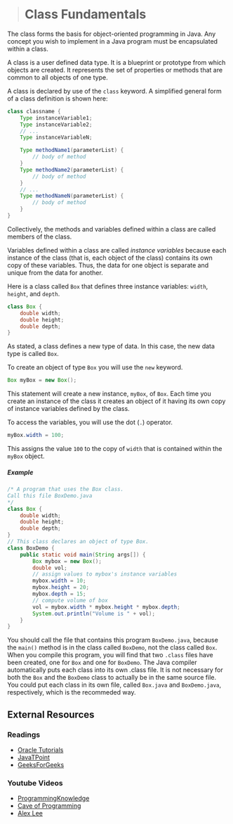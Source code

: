 ># Class Fundamentals

The class forms the basis for object-oriented programming in Java. Any concept you wish to implement in a Java program must be encapsulated within a class.

A class is a user defined data type. It is a blueprint or prototype from which objects are created. It represents the set of properties or methods that are common to all objects of one type.

A class is declared by use of the `class` keyword. A simplified general form of a class definition is shown here:

```java
class classname {
    Type instanceVariable1;
    Type instanceVariable2;
    // ...
    Type instanceVariableN;

    Type methodName1(parameterList) {
        // body of method
    }
    Type methodName2(parameterList) {
        // body of method
    }
    // ...
    Type methodNameN(parameterList) {
        // body of method
    }
}
```

Collectively, the methods and variables defined within a class are called members of the class.

Variables defined within a class are called _instance variables_ because each instance of the class (that is, each object of the class) contains its own copy of these variables. Thus, the data for one object is separate and unique from the data for another.

Here is a class called `Box` that defines three instance variables: `width`, `height`, and `depth`.

```java
class Box {
    double width;
    double height;
    double depth;
}
```

As stated, a class defines a new type of data. In this case, the new data type is called `Box`.

To create an object of type `Box` you will use the `new` keyword.

```java
Box myBox = new Box();
```

This statement will create a new instance, `myBox`, of `Box`. Each time you create an instance of the class it creates an object of it having its own copy of instance variables defined by the class.

To access the variables, you will use the dot (`.`) operator.

```java
myBox.width = 100;
```

This assigns the value `100` to the copy of `width` that is contained within the `myBox` object.

##### Example

```java
/* A program that uses the Box class.
Call this file BoxDemo.java
*/
class Box {
    double width;
    double height;
    double depth;
}
// This class declares an object of type Box.
class BoxDemo {
    public static void main(String args[]) {
        Box mybox = new Box();
        double vol;
        // assign values to mybox's instance variables
        mybox.width = 10;
        mybox.height = 20;
        mybox.depth = 15;
        // compute volume of box
        vol = mybox.width * mybox.height * mybox.depth;
        System.out.println("Volume is " + vol);
    }
}
```

You should call the file that contains this program `BoxDemo.java`, because the `main()` method is in the class called `BoxDemo`, not the class called `Box`. When you compile this program, you will find that two `.class` files have been created, one for `Box` and one for `BoxDemo`. The Java compiler automatically puts each class into its own .class file. It is not necessary for both the `Box` and the `BoxDemo` class to actually be in the same source file. You could put each class in its own file, called `Box.java` and `BoxDemo.java`, respectively, which is the recommeded way.

## External Resources

### Readings

* [Oracle Tutorials](https://docs.oracle.com/javase/tutorial/java/javaOO/index.html)
* [JavaTPoint](https://www.javatpoint.com/object-and-class-in-java)
* [GeeksForGeeks](https://www.geeksforgeeks.org/classes-objects-java/)

### Youtube Videos

* [ProgrammingKnowledge](https://www.youtube.com/watch?v=ZHLdVRXIuC8&list=PLS1QulWo1RIbfTjQvTdj8Y6yyq4R7g-Al&index=19)
* [Cave of Programming](https://www.youtube.com/watch?v=OHw2t8BaIUg&list=PL9DF6E4B45C36D411&index=14)
* [Alex Lee](https://www.youtube.com/watch?v=vjjjGkXpX_I&list=PL59LTecnGM1Pr-IoQS2JlTnEXOV28-KNg&index=10)
